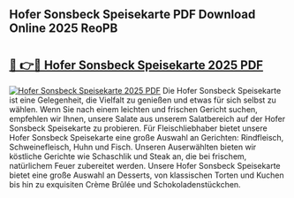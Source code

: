 ## Hofer Sonsbeck Speisekarte PDF Download Online 2025 ReoPB

# <h2><a href="http://gc6jc9.nevu.top/?p=Hofer+Sonsbeck+Speisekarte">🔗 👉🔴 Hofer Sonsbeck Speisekarte 2025 PDF</a></h2>

[![Hofer Sonsbeck Speisekarte 2025 PDF](https://i.imgur.com/dBaPXMq.png)](http://gc6jc9.nevu.top/?p=Hofer+Sonsbeck+Speisekarte)
Die Hofer Sonsbeck Speisekarte ist eine Gelegenheit, die Vielfalt zu genießen und etwas für sich selbst zu wählen. Wenn Sie nach einem leichten und frischen Gericht suchen, empfehlen wir Ihnen, unsere Salate aus unserem Salatbereich auf der Hofer Sonsbeck Speisekarte zu probieren. Für Fleischliebhaber bietet unsere Hofer Sonsbeck Speisekarte eine große Auswahl an Gerichten: Rindfleisch, Schweinefleisch, Huhn und Fisch. Unseren Auserwählten bieten wir köstliche Gerichte wie Schaschlik und Steak an, die bei frischem, natürlichem Feuer zubereitet werden. Unsere Hofer Sonsbeck Speisekarte bietet eine große Auswahl an Desserts, von klassischen Torten und Kuchen bis hin zu exquisiten Crème Brûlée und Schokoladenstückchen.
